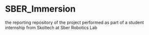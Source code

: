 # SBER_Immersion
the reporting repository of the project performed as part of a student internship from Skoltech at Sber Robotics Lab
